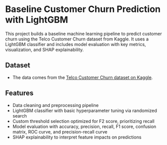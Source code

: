 # Baseline Customer Churn Prediction with LightGBM

This project builds a baseline machine learning pipeline to predict customer churn using the Telco Customer Churn dataset from Kaggle. It uses a LightGBM classifier and includes model evaluation with key metrics, visualization, and SHAP explainability.

## Dataset

- The data comes from the [Telco Customer Churn dataset on Kaggle](https://www.kaggle.com/datasets/blastchar/telco-customer-churn).

## Features

- Data cleaning and preprocessing pipeline
- LightGBM classifier with basic hyperparameter tuning via randomized search
- Custom threshold selection optimized for F2 score, prioritizing recall
- Model evaluation with accuracy, precision, recall, F1 score, confusion matrix, ROC curve, and precision-recall curve
- SHAP explainability to interpret feature impacts on predictions